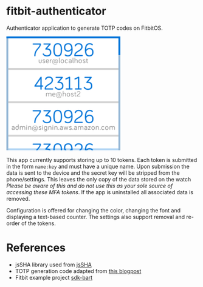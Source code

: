 # fitbit-authenticator

Authenticator application to generate TOTP codes on FitbitOS.

![](Authenticator-screenshot.png)

This app currently supports storing up to 10 tokens. Each token is submitted in the form `name:key` and must have a unique name. Upon submission the data is sent to the device and the secret key will be stripped from the phone/settings. This leaves the only copy of the data stored on the watch *Please be aware of this and do not use this as your sole source of accessing these MFA tokens*. If the app is uninstalled all associated data is removed. 

Configuration is offered for changing the color, changing the font and displaying a text-based counter.
The settings also support removal and re-order of the tokens.

# References

- jsSHA library used from [jsSHA](http://caligatio.github.com/jsSHA/)
- TOTP generation code adapted from [this blogpost](http://blog.tinisles.com/2011/10/google-authenticator-one-time-password-algorithm-in-javascript/)
- Fitbit example project [sdk-bart](https://github.com/Fitbit/sdk-bart)

